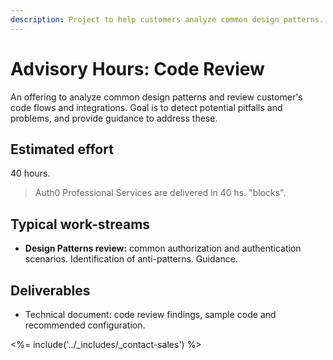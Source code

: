 ```yaml
---
description: Project to help customers analyze common design patterns.
---
```


# Advisory Hours: Code Review

An offering to analyze common design patterns and review customer's code flows and integrations. Goal is to detect potential pitfalls and problems, and provide guidance to address these.

## Estimated effort

40 hours.

> Auth0 Professional Services are delivered in 40 hs. "blocks".

## Typical work-streams

* **Design Patterns review:** common authorization and authentication scenarios. Identification of anti-patterns. Guidance.

## Deliverables

* Technical document: code review findings, sample code and recommended configuration.

<%= include('../_includes/_contact-sales') %>

